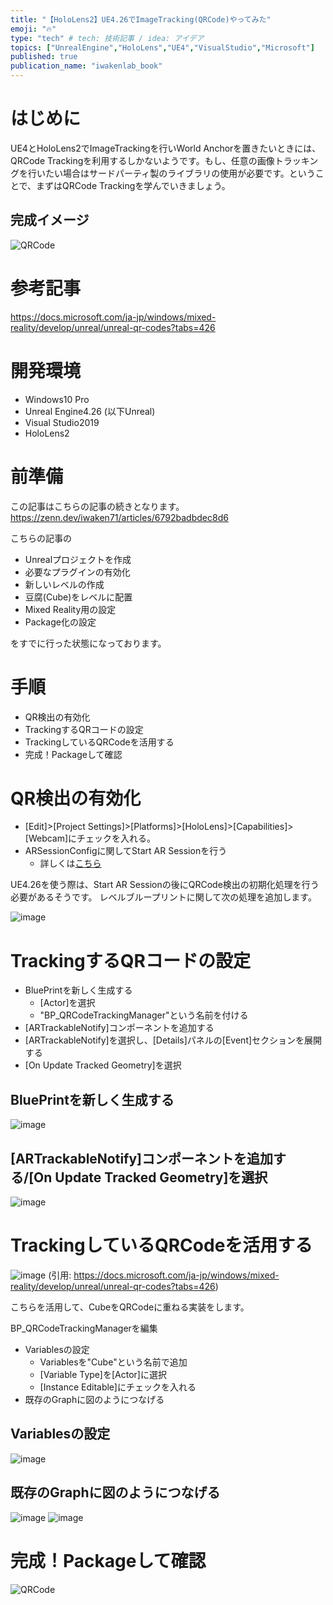 ```yaml
---
title: "【HoloLens2】UE4.26でImageTracking(QRCode)やってみた"
emoji: "🔥"
type: "tech" # tech: 技術記事 / idea: アイデア
topics: ["UnrealEngine","HoloLens","UE4","VisualStudio","Microsoft"]
published: true
publication_name: "iwakenlab_book"
---
```

# はじめに

UE4とHoloLens2でImageTrackingを行いWorld Anchorを置きたいときには、QRCode Trackingを利用するしかないようです。もし、任意の画像トラッキングを行いたい場合はサードパーティ製のライブラリの使用が必要です。ということで、まずはQRCode Trackingを学んでいきましょう。

## 完成イメージ
![QRCode](https://user-images.githubusercontent.com/10010842/103849269-8b51e680-50e7-11eb-88a1-8268fb0c6d75.gif)

# 参考記事

https://docs.microsoft.com/ja-jp/windows/mixed-reality/develop/unreal/unreal-qr-codes?tabs=426

# 開発環境

- Windows10 Pro
- Unreal Engine4.26 (以下Unreal)
- Visual Studio2019
- HoloLens2

# 前準備

この記事はこちらの記事の続きとなります。
https://zenn.dev/iwaken71/articles/6792badbdec8d6

こちらの記事の
- Unrealプロジェクトを作成
- 必要なプラグインの有効化
- 新しいレベルの作成
- 豆腐(Cube)をレベルに配置
- Mixed Reality用の設定
- Package化の設定

をすでに行った状態になっております。

# 手順

- QR検出の有効化
- TrackingするQRコードの設定
- TrackingしているQRCodeを活用する
- 完成！Packageして確認

# QR検出の有効化

- [Edit]>[Project Settings]>[Platforms]>[HoloLens]>[Capabilities]>[Webcam]にチェックを入れる。
- ARSessionConfigに関してStart AR Sessionを行う
    - 詳しくは[こちら](https://zenn.dev/iwaken71/articles/6792badbdec8d6#arsessionconfig%E3%81%AE%E8%A8%AD%E5%AE%9A)

UE4.26を使う際は、Start AR Sessionの後にQRCode検出の初期化処理を行う必要があるそうです。
レベルブループリントに関して次の処理を追加します。

![image](https://user-images.githubusercontent.com/10010842/103845591-b46e7900-50df-11eb-9382-f25983974d0d.png)

# TrackingするQRコードの設定

- BluePrintを新しく生成する
    - [Actor]を選択
    - "BP_QRCodeTrackingManager"という名前を付ける
- [ARTrackableNotify]コンポーネントを追加する
- [ARTrackableNotify]を選択し、[Details]パネルの[Event]セクションを展開する
- [On Update Tracked Geometry]を選択

## BluePrintを新しく生成する
![image](https://user-images.githubusercontent.com/10010842/103846063-b553da80-50e0-11eb-9320-62d129463349.png)

## [ARTrackableNotify]コンポーネントを追加する/[On Update Tracked Geometry]を選択
![image](https://user-images.githubusercontent.com/10010842/103846191-edf3b400-50e0-11eb-852d-d0f1a839337c.png)

# TrackingしているQRCodeを活用する
![image](https://docs.microsoft.com/ja-jp/windows/mixed-reality/develop/unreal/images/qr-codes-img-02.png)
(引用: https://docs.microsoft.com/ja-jp/windows/mixed-reality/develop/unreal/unreal-qr-codes?tabs=426)

こちらを活用して、CubeをQRCodeに重ねる実装をします。

BP_QRCodeTrackingManagerを編集
- Variablesの設定
    - Variablesを"Cube"という名前で追加
    - [Variable Type]を[Actor]に選択
    - [Instance Editable]にチェックを入れる
- 既存のGraphに図のようにつなげる

## Variablesの設定

![image](https://user-images.githubusercontent.com/10010842/103849073-2c8c6d00-50e7-11eb-89dd-c66e44586852.png)

## 既存のGraphに図のようにつなげる

![image](https://user-images.githubusercontent.com/10010842/103849212-74ab8f80-50e7-11eb-8f1f-7cd8c1b3a0c8.png)
![image](https://user-images.githubusercontent.com/10010842/103849328-b5a3a400-50e7-11eb-9092-18b4d4d42263.png)


# 完成！Packageして確認

![QRCode](https://user-images.githubusercontent.com/10010842/103849269-8b51e680-50e7-11eb-88a1-8268fb0c6d75.gif)


